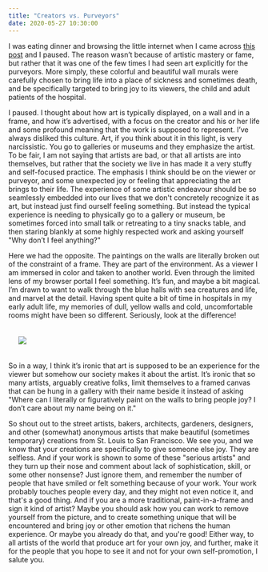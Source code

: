 ```yaml
---
title: "Creators vs. Purveyors"
date: 2020-05-27 10:30:00
---
```


I was eating dinner and browsing the little internet when I came across 
<a href="https://www.boredpanda.com/italian-mural-painter-transforms-hospitals-silvio-irilli/" target="_blank">this post</a> and I paused. The reason wasn’t because of artistic mastery or fame, but rather that it was one of the few times I had seen art explicitly for the purveyors. More simply, these colorful and beautiful wall murals were carefully chosen to bring life into a place of sickness and sometimes death, and be specifically targeted to bring joy to its viewers, the child and adult patients of the hospital. 

I paused. I thought about how art is typically displayed, on a wall and in a frame, and how it’s advertised, with a focus on the creator and his or her life and some profound meaning that the work is supposed to represent. I’ve always disliked this culture. Art, if you think about it in this light, is very narcissistic. You go to galleries or museums and they emphasize the artist. To be fair, I am not saying that artists are bad, or that all artists are into themselves, but rather that the society we live in has made it a very stuffy and self-focused practice. The emphasis I think should be on the viewer or purveyor, and some unexpected joy or feeling that appreciating the art brings to their life. The experience of some artistic endeavour should be so seamlessly embedded into our lives that we don't concretely recognize it as art, but instead just find ourself feeling something. But instead the typical experience is needing to physically go to a gallery or museum, be sometimes forced into small talk or retreating to a tiny snacks table, and then staring blankly at some highly respected work and asking yourself "Why don’t I feel anything?"

Here we had the opposite. The paintings on the walls are literally broken out of the constraint of a frame. They are part of the environment. As a viewer I am immersed in color and taken to another world. Even through the limited lens of my browser portal I feel something. It’s fun, and maybe a bit magical. I’m drawn to want to walk through the blue halls with sea creatures and life, and marvel at the detail. Having spent quite a bit of time in hospitals in my early adult life, my memories of dull, yellow walls and cold, uncomfortable rooms might have been so different. Seriously, look at the difference!

<div style="padding:20px">
<a target="_blank" href="https://raw.githubusercontent.com/vsoch/vsoch.github.io/master/assets/images/posts/art/hospital.jpg"><img src="https://raw.githubusercontent.com/vsoch/vsoch.github.io/master/assets/images/posts/art/hospital.jpg"></a>
</div>

So in a way, I think it’s ironic that art is supposed to be an experience for the viewer but somehow our society makes it about the artist. It’s ironic that so many artists, arguably creative folks, limit themselves to a framed canvas that can be hung in a gallery with their name beside it instead of asking "Where can I literally or figuratively paint on the walls to bring people joy? I don’t care about my name being on it." 

So shout out to the street artists, bakers, architects, gardeners, designers, and other (somewhat) anonymous artists that make beautiful (sometimes temporary) creations from St. Louis to San Francisco. We see you, and we know that your
creations are specifically to give someone else joy. They are selfless. And if your work is shown to some of these "serious artists" and they turn up their nose and comment about lack of sophistication, skill, or some other nonsense? Just ignore them, 
and remember the number of people that have smiled or felt something because of your work. Your work probably touches
people every day, and they might not even notice it, and that's a good thing. And if you are
a more traditional, paint-in-a-frame and sign it kind of artist? Maybe you should ask how you can work
to remove yourself from the picture, and to create something unique that will be encountered and bring joy
or other emotion that richens the human experience. Or maybe you already do that, and you're good! 
Either way, to all artists of the world that produce art for your own joy, and further, make it for the people that you hope to see it and not for your own self-promotion, I salute you.
